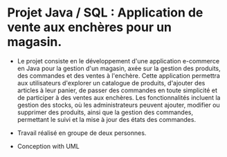 
# Projet Java / SQL : Application de vente aux enchères pour un magasin.

+ Le projet consiste en le développement d'une application e-commerce en Java pour la gestion d'un magasin, axée sur la gestion des produits, des commandes et des ventes à l'enchère. Cette application permettra aux utilisateurs d'explorer un catalogue de produits, d'ajouter des articles à leur panier, de passer des commandes en toute simplicité et de participer à des ventes aux enchères. Les fonctionnalités incluent la gestion des stocks, où les administrateurs peuvent ajouter, modifier ou supprimer des produits, ainsi que la gestion des commandes, permettant le suivi et la mise à jour des états des commandes.

+ Travail réalisé en groupe de deux personnes.
+ Conception with UML
